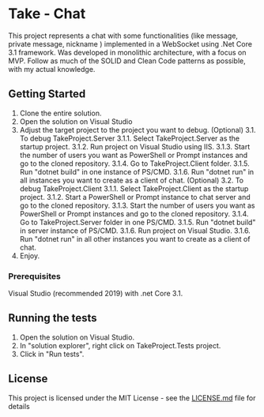 # Take - Chat

This project represents a chat with some functionalities (like message, private message, nickname ) implemented in a WebSocket using .Net Core 3.1 framework.
Was developed in monolithic architecture, with a focus on MVP. Follow as much of the SOLID and Clean Code patterns as possible, with my actual knowledge.

## Getting Started

1. Clone the entire solution.
2. Open the solution on Visual Studio
3. Adjust the target project to the project you want to debug.
(Optional)
3.1. To debug TakeProject.Server
3.1.1. Select TakeProject.Server as the startup project. 
3.1.2. Run project on Visual Studio using IIS.
3.1.3. Start the number of users you want as PowerShell or Prompt instances and go to the cloned repository.
3.1.4. Go to TakeProject.Client folder. 
3.1.5. Run "dotnet build" in one instance of PS/CMD.
3.1.6. Run "dotnet run" in all instances you want to create as a client of chat.
(Optional)
3.2. To debug TakeProject.Client
3.1.1. Select TakeProject.Client as the startup project. 
3.1.2. Start a PowerShell or Prompt instance to chat server and go to the cloned repository.
3.1.3. Start the number of users you want as PowerShell or Prompt instances and go to the cloned repository.
3.1.4. Go to TakeProject.Server folder in one PS/CMD. 
3.1.5. Run "dotnet build" in server instance of PS/CMD.
3.1.6. Run project on Visual Studio.
3.1.6. Run "dotnet run" in all other instances you want to create as a client of chat.
4. Enjoy.


### Prerequisites

Visual Studio (recommended 2019) with .net Core 3.1.

## Running the tests

1. Open the solution on Visual Studio.
2. In "solution explorer", right click on TakeProject.Tests project.
3. Click in "Run tests".

## License

This project is licensed under the MIT License - see the [LICENSE.md](LICENSE.md) file for details
